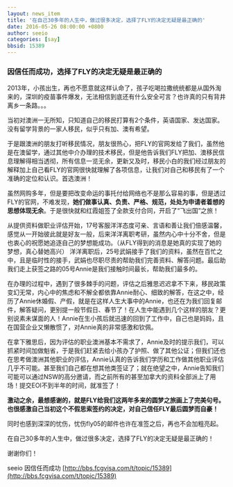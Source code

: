 ```yaml
---
layout: news_item
title: '在自己30多年的人生中，做过很多决定，选择了FLY的决定无疑是最正确的'
date: 2016-05-26 08:00:00 +0800
author: seeio
categories: [say]
bbsid: 15389
---
```


### 因信任而成功，选择了FLY的决定无疑是最正确的

2013年，小孩出生，再也不愿意就这样认命了，孩子吃喝拉撒统统都是从国外淘来的，深圳的疫苗事件爆发，无法相信到底还有什么安全可言？也许真的只有背井离乡一条路。。。

当初对澳洲一无所知，只知道自己的移民打算有2个条件，英语国家、发达国家。没有留学背景的一家人移民，似乎只有加、澳有希望。

于是跟澳洲的朋友打听移民情况，朋友很热心，把FLY的官网发给了我们，虽然他是在澳留学，通过其他中介办理的技术移民，但是他告诉我们FLY把加、澳移民信息理解得相当透彻，所有信息一览无余，更新又及时，移民小白的我们经过朋友的解释加上自己看FLY的官网很快就理解了各项信息，让我们对自己和移民有了一个准确的定位和认识。首选澳洲！

虽然网购多年，但是要把改变命运的事托付给网络也不是那么容易的事，但是透过FLY的官网，不难发现，**她们做事认真、负责、严格、规范，处处为申请者着想的思想体现无余**。于是很快就和红霞姐签了全款支付合同，开启了“飞出国”之旅！

从提供资料做职业评估开始，17号客服洋洋态度可亲、言语和善让我们倍感温馨，感觉从一开始彼此就是好友一般，后来洋洋离职考研，虽然内心中十分不舍，但是也衷心的祝愿她追逐自己的梦想能成功。（从FLY得到的消息是她真的实现了她的梦想，真心替她高兴） 洋洋离职后，25号武娟接手了我们的资料，虽然在百忙之中，且是临时性的接手，武娟也尽职尽责的帮助我们完善资料、解答问题。最后助我们走上获签之路的05号Annie是我们接触时间最长，帮助我们最多的。

在办理的过程中，遇到了很多棘手的问题，评估之后雅思迟迟拿不下来，移民政策变幻无常，内心中的焦虑和不解全都依靠Annie耐心、细致的解答，在这之中，经历了Annie休婚假、产假，就是在这样人生大事中的Annie，也还在为我们回复邮件，解答疑问，更别提一般节假日、春节了！在人生中能遇到几个这样的朋友？更别说素未谋面的人！Annie在生小孩后就迅速的回到了工作中，自己也是妈妈，且在国营企业又懒散惯了，对Annie真的非常感激和钦佩。

在拿下雅思后，因为评估的职业澳洲基本不需求了，Annie及时的提示我们，可以抓紧时间加做魁省，于是我们赶紧去给小孩办了护照、做了其他公证；但我们还也在思考做澳洲其他职业的评估，Annie认真的告诉我们学历和工作做其他职业评估几乎不可能。甚至我们自己都在想其他类签证了；就在绝望之中，Annie告知我们可能可以通过NSW的高分邀请，而之前所有的甚至加拿大的资料全部派上了用场！提交EOI不到半年的时间，就准签了！

**激动之余，最想感谢的，就是FLY给我们这两年多来的圆梦之旅画上了完美句号。也很感激自己当初这个不假思索签约的决定，对自己信任FLY最后圆梦而自豪！**

同时也感到深深的忧伤，忧伤fly05的邮件也许在准签之后，再也不会加粗亮起。

在自己30多年的人生中，做过很多决定，选择了FLY的决定无疑是最正确的！

谢谢你们！

seeio 因信任而成功 [http://bbs.fcgvisa.com/t/topic/15389](http://bbs.fcgvisa.com/t/topic/15389)
